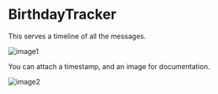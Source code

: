 # BirthdayTracker

This serves a timeline of all the messages.

![image1](https://i.imgur.com/4ALgEYc.png)


You can attach a timestamp, and an image for documentation.

![image2](https://i.imgur.com/77VsKpt.png)
